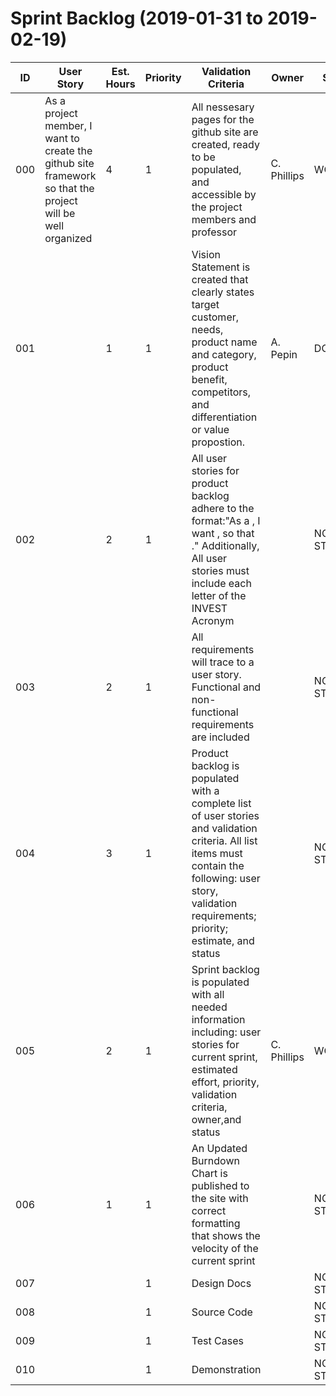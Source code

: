 # Sprint Backlog (2019-01-31 to 2019-02-19)

| ID | User Story | Est. Hours | Priority | Validation Criteria | Owner | Status | 
|----|------------|--------|----------|---------------------|-------|--------|
| 000 | As a project member, I want to create the github site framework so that the project will be well organized | 4 | 1 | All nessesary pages for the github site are created, ready to be populated, and accessible by the project members and professor | C. Phillips |WORKING|
|001||1|1|Vision Statement is created that clearly states target customer, needs, product name and category, product benefit, competitors, and differentiation or value propostion.|A. Pepin|DONE|
|002||2|1|All user stories for product backlog adhere to the format:"As a <stakeholder>, I want <functionality>, so that <justification>." Additionally, All user stories must include each letter of the INVEST Acronym|| NOT STARTED |
|003||2|1|All requirements will trace to a user story. Functional and non-functional requirements are included|| NOT STARTED |
|004||3|1|Product backlog is populated with a complete list of user stories and validation criteria. All list items must contain the following: user story, validation requirements; priority; estimate, and status ||NOT STARTED|
|005||2|1|Sprint backlog is populated with all needed information including: user stories for current sprint, estimated effort, priority, validation criteria, owner,and status|C. Phillips| WORKING |
|006||1|1|An Updated Burndown Chart is published to the site with correct formatting that shows the velocity of the current sprint|| NOT STARTED |
|007|||1|Design Docs|| NOT STARTED |
|008|||1|Source Code|| NOT STARTED |
|009|||1|Test Cases|| NOT STARTED |
|010|||1|Demonstration|| NOT STARTED |
